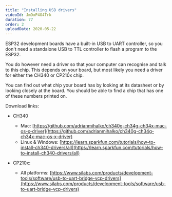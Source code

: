 ```yaml
---
title: "Installing USB drivers"
videoId: JmDxP4O4Trk
duration: 77
order: 2
uploadDate: 2020-05-22
---
```


ESP32 development boards have a built-in USB to UART controller, so you don't need a standalone USB to TTL controller to flash a program to the ESP32.

You do however need a driver so that your computer can recognise and talk to this chip. This depends on your board, but most likely you need a driver for either the CH340 or CP210x chip. 

You can find out what chip your board has by looking at its datasheet or by looking closely at the board. You should be able to find a chip that has one of these numbers printed on.

Download links:
* CH340
  * Mac: [https://github.com/adrianmihalko/ch340g-ch34g-ch34x-mac-os-x-driver](https://github.com/adrianmihalko/ch340g-ch34g-ch34x-mac-os-x-driver)
  * Linux & Windows: [https://learn.sparkfun.com/tutorials/how-to-install-ch340-drivers/all](https://learn.sparkfun.com/tutorials/how-to-install-ch340-drivers/all)

* CP210x:
  * All platforms: [https://www.silabs.com/products/development-tools/software/usb-to-uart-bridge-vcp-drivers](https://www.silabs.com/products/development-tools/software/usb-to-uart-bridge-vcp-drivers)